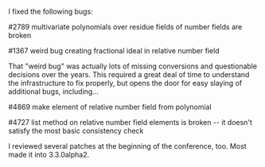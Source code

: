 I fixed the following bugs:

#2789 multivariate polynomials over residue fields of number fields are broken

#1367 weird bug creating fractional ideal in relative number field

That "weird bug" was actually lots of missing conversions and questionable decisions over the years.  This required a great deal of time to understand the infrastructure to fix properly, but opens the door for easy slaying of additional bugs, including...

#4869 make element of relative number field from polynomial

#4727 list method on relative number field elements is broken -- it doesn't satisfy the most basic consistency check

I reviewed several patches at the beginning of the conference, too.  Most made it into 3.3.0alpha2.
